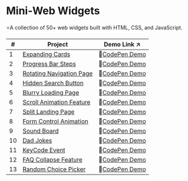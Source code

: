 # Mini-Web Widgets
⭐A collection of 50+ web widgets built with HTML, CSS, and JavaScript.

| #️ | Project | Demo Link ↗️ |
|---|---------|-----------|
| 1 | [Expanding Cards](01_expanding_cards) | 🔗[CodePen Demo](https://codepen.io/sidneyshafer/pen/qBwqVWp) |
| 2 | [Progress Bar Steps](02_progress_bar_steps) | 🔗[CodePen Demo](https://codepen.io/sidneyshafer/pen/oNOYoNd) |
| 3 | [Rotating Navigation Page](03_rotating_navigation) | 🔗[CodePen Demo](https://codepen.io/sidneyshafer/pen/poBNdWR) |
| 4 | [Hidden Search Button](04_hidden_search) | 🔗[CodePen Demo](https://codepen.io/sidneyshafer/pen/GRLNOMb) |
| 5 | [Blurry Loading Page](05_blurry_loading) | 🔗[CodePen Demo](https://codepen.io/sidneyshafer/pen/ExJNbbE) |
| 6 | [Scroll Animation Feature](06_scroll_animation) | 🔗[CodePen Demo](https://codepen.io/sidneyshafer/pen/bGJBYaE) |
| 7 | [Split Landing Page](07_split_landing) | 🔗[CodePen Demo](https://codepen.io/sidneyshafer/pen/rNbWYpY) |
| 8 | [Form Control Animation](08_form_wave_animation) | 🔗[CodePen Demo](https://codepen.io/sidneyshafer/pen/vYMyWpM) |
| 9 | [Sound Board](09_sound_board) | 🔗[CodePen Demo](https://codepen.io/sidneyshafer/pen/bGJBYLE) |
| 10 | [Dad Jokes](10_dad_jokes) | 🔗[CodePen Demo](https://codepen.io/sidneyshafer/pen/NWmbwMr) |
| 11 | [KeyCode Event](11_event_keycodes) | 🔗[CodePen Demo](https://codepen.io/sidneyshafer/pen/xxeRPJa) |
| 12 | [FAQ Collapse Feature](12_faq_collapse) | 🔗[CodePen Demo](https://codepen.io/sidneyshafer/pen/vYMyWzq) |
| 13 | [Random Choice Picker](13_random_choice_picker) | 🔗[CodePen Demo](https://codepen.io/sidneyshafer/pen/YzMpEgm) |
